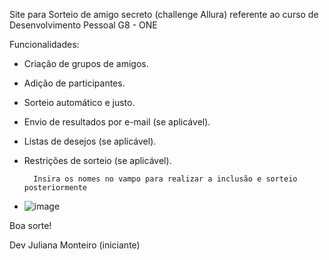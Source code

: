   Site para Sorteio de amigo secreto (challenge Allura) referente ao curso de Desenvolvimento Pessoal G8 - ONE

Funcionalidades:

- Criação de grupos de amigos.
- Adição de participantes.
- Sorteio automático e justo.
- Envio de resultados por e-mail (se aplicável).
- Listas de desejos (se aplicável).
- Restrições de sorteio (se aplicável).

        Insira os nomes no vampo para realizar a inclusão e sorteio posteriormente

- ![image](https://github.com/user-attachments/assets/e6c47324-b73c-49b2-9382-bbea14851416)

Boa sorte!

Dev Juliana Monteiro (iniciante)
